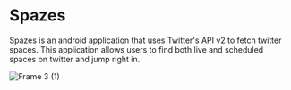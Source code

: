 # Spazes
Spazes is an android application that uses Twitter's API v2 to fetch twitter spaces. This application allows users to find both live and scheduled spaces on twitter and jump right in.


![Frame 3 (1)](https://user-images.githubusercontent.com/20203694/142248222-df39a84a-918b-4180-b4aa-95cbd6914282.png)
